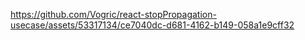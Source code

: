 

https://github.com/Vogric/react-stopPropagation-usecase/assets/53317134/ce7040dc-d681-4162-b149-058a1e9cff32

